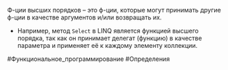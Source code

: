 Ф-ции высших порядков – это ф-ции, которые могут принимать другие ф-ции в качестве аргументов и/или возвращать их.
- Например, метод `Select` в LINQ является функцией высшего порядка, так как он принимает делегат (функцию) в качестве параметра и применяет её к каждому элементу коллекции.

#Функциональное_программирование #Определения